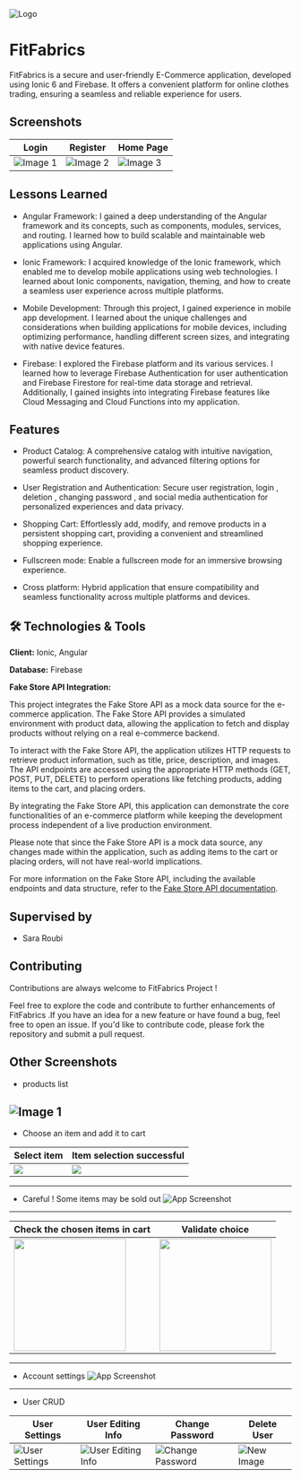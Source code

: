 <!-- 
<p>For more details and a project demonstration, please refer to the <a href="https://drive.google.com/drive/folders/1jno7oegXiC-j2LzEKlWBgRNlfFcnk-y2?usp=share_link" target="_blank">Rapport + Demo</a> (French) in the Google Drive folder (currently only ump accounts allowed ) .</p> -->



![Logo](./src/assets/icon/fitfabrics-high-resolution-logo-white-on-transparent-background.png)


# FitFabrics

FitFabrics is a secure and user-friendly E-Commerce application, developed using Ionic 6 and Firebase. It offers a convenient platform for online clothes trading, ensuring a seamless and reliable experience for users.



## Screenshots
| Login | Register  | Home Page  |
|------------|------------|------------|
| ![Image 1](src/assets/readme/loginPage.jpeg)  | ![Image 2](src/assets/readme/registerPage.jpeg)  | ![Image 3](src/assets/readme/HomePage.jpeg)  |




## Lessons Learned

 - Angular Framework: I gained a deep understanding of the Angular framework and its concepts, such as components, modules, services, and routing. I learned how to build scalable and maintainable web applications using Angular.

- Ionic Framework: I acquired knowledge of the Ionic framework, which enabled me to develop mobile applications using web technologies. I learned about Ionic components, navigation, theming, and how to create a seamless user experience across multiple platforms.

- Mobile Development: Through this project, I gained experience in mobile app development. I learned about the unique challenges and considerations when building applications for mobile devices, including optimizing performance, handling different screen sizes, and integrating with native device features.

- Firebase: I explored the Firebase platform and its various services. I learned how to leverage Firebase Authentication for user authentication and Firebase Firestore for real-time data storage and retrieval. Additionally, I gained insights into integrating Firebase features like Cloud Messaging and Cloud Functions into my application.
## Features


- Product Catalog: A comprehensive catalog with intuitive navigation, powerful search functionality, and advanced filtering options for seamless product discovery.

- User Registration and Authentication: Secure user registration, login , deletion , changing password , and social media authentication for personalized experiences and data privacy.

- Shopping Cart: Effortlessly add, modify, and remove products in a persistent shopping cart, providing a convenient and streamlined shopping experience.

- Fullscreen mode: Enable a fullscreen mode for an immersive browsing experience.
- Cross platform: Hybrid application that ensure compatibility and seamless functionality across multiple platforms and devices.

## 🛠 Technologies & Tools

**Client:** Ionic, Angular

**Database:** Firebase

**Fake Store API Integration:**

This project integrates the Fake Store API as a mock data source for the e-commerce application. The Fake Store API provides a simulated environment with product data, allowing the application to fetch and display products without relying on a real e-commerce backend.

To interact with the Fake Store API, the application utilizes HTTP requests to retrieve product information, such as title, price, description, and images. The API endpoints are accessed using the appropriate HTTP methods (GET, POST, PUT, DELETE) to perform operations like fetching products, adding items to the cart, and placing orders.

By integrating the Fake Store API, this application can demonstrate the core functionalities of an e-commerce platform while keeping the development process independent of a live production environment.

Please note that since the Fake Store API is a mock data source, any changes made within the application, such as adding items to the cart or placing orders, will not have real-world implications.

For more information on the Fake Store API, including the available endpoints and data structure, refer to the [Fake Store API documentation](https://fakestoreapi.com/docs).

## Supervised by 

- Sara Roubi
## Contributing



Contributions are always welcome to FitFabrics Project !

Feel free to explore the code and contribute to further enhancements of FitFabrics .If you have an idea for a new feature or have found a bug, feel free to open an issue. If you'd like to contribute code, please fork the repository and submit a pull request.


## Other Screenshots
- products list 

![Image 1](src/assets/readme/featured_products.jpeg)
---

- Choose an item and add it to cart
 

| Select item  | Item selection successful |
|------------|------------|
| <img src="src/assets/readme/normal_item_details.jpeg" > | <img src="src/assets/readme/item_details_validated.jpeg" > |



---
- Careful ! Some items may be sold out 
![App Screenshot](src/assets/readme/sold_out%20item.jpeg)

---
| Check the chosen items in cart  | Validate choice  |
|------------|------------|
| <img src="src/assets/readme/cart.jpeg" width="200"> | <img src="src/assets/readme/checkout_cart.jpeg" width="200"> |
---

<!-- - Check the chosen items in cart
![App Screenshot](src/assets/readme/cart.jpeg)
---
- Validate choice
![App Screenshot](src/assets/readme/checkout_cart.jpeg)
--- -->

- Account settings
![App Screenshot](src/assets/readme/settings.jpeg)
---
- User CRUD 

| User Settings  | User Editing Info | Change Password  | Delete User |
|----------------|------------------|------------------|------------|
| ![User Settings](src/assets/readme/user_settings.jpeg)  | ![User Editing Info](src/assets/readme/edit_user_success.jpeg)  | ![Change Password](src/assets/readme/change_pwd_filled.png) | ![New Image](src/assets/readme/delete.png) |



